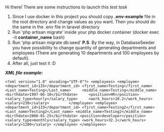 Hi there! There are some instructions to launch this _test task_

1. Since I use docker in this project you should copy **.env-example** file in the root directory and change values as you want. Then you should do the same in the .env file in laravel directory
2. Run 'php artisan migrate' inside your php docker container (docker exec -it **container_name** bash)
3. Run 'php artisan migrate db:seed'
**P.S**. By the way, in DatabaseSeeder you have possibility to change quantity of generating departments and employees (There are generating 10 departments and 100 employees by default).
4. After all, just test it :D

**_XML file example:_**

`<?xml version="1.0" encoding="UTF-8"?>
<employees>
    <employee>
        <department_id>135</department_id>
        <first_name>Testing</first_name>
        <Last_name>Testing</Last_name>    
        <middle_name>Testing</middle_name>    
        <birthdate>1997-06-10</birthdate>    
        <position>HR</position>    
        <salary_type>hourly</salary_type>    
        <work_hours>10.2</work_hours>    
        <salary>230</salary>        
    </employee>
    <employee>
        <department_id>133</department_id>
        <first_name>Testing2</first_name>
        <Last_name>Testing2</Last_name>
        <middle_name>Testing2</middle_name>
        <birthdate>2000-01-25</birthdate>
        <position>developer</position>
        <salary_type>monthly</salary_type>
        <work_hours>32.1</work_hours>
        <salary>1200</salary>
    </employee>
</employees>
`
